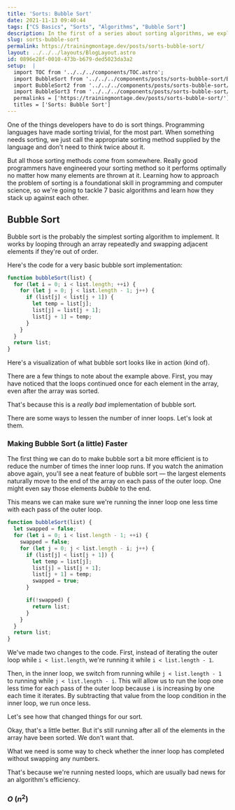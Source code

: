 ```yaml
---
title: 'Sorts: Bubble Sort'
date: 2021-11-13 09:40:44
tags: ["CS Basics", "Sorts", "Algorithms", "Bubble Sort"]
description: In the first of a series about sorting algorithms, we explore the humble bubble sort.
slug: sorts-bubble-sort
permalink: https://trainingmontage.dev/posts/sorts-bubble-sort/
layout: ../../../layouts/BlogLayout.astro
id: 0896e28f-0010-473b-b679-ded5023da3a2
setup:  |
  import TOC from '../../../components/TOC.astro';
  import BubbleSort from '../../../components/posts/sorts-bubble-sort/BubbleSort.svelte';
  import BubbleSort2 from '../../../components/posts/sorts-bubble-sort/BubbleSort2.svelte';
  import BubbleSort3 from '../../../components/posts/sorts-bubble-sort/BubbleSort3.svelte';
  permalinks = ['https://trainingmontage.dev/posts/sorts-bubble-sort/']
  titles = ['Sorts: Bubble Sort']
---
```


<TOC description="This is the first in a series about sorting algorithms. You can find all the posts in the series below." permalinks={permalinks} titles={titles} />

One of the things developers have to do is sort things. Programming languages have made sorting trivial, for the most part. When something needs sorting, we just call the appropriate sorting method supplied by the language and don't need to think twice about it.

But all those sorting methods come from somewhere. Really good programmers have engineered your sorting method so it performs optimally no matter how many elements are thrown at it. Learning how to approach the problem of sorting is a foundational skill in programming and computer science, so we're going to tackle 7 basic algorithms and learn how they stack up against each other.

## Bubble Sort
Bubble sort is the probably the simplest sorting algorithm to implement. It works by looping through an array repeatedly and swapping adjacent elements if they're out of order.

Here's the code for a very basic bubble sort implementation:

```js
function bubbleSort(list) {
  for (let i = 0; i < list.length; ++i) {
    for (let j = 0; j < list.length - 1; j++) {
      if (list[j] < list[j + 1]) {
        let temp = list[j];
        list[j] = list[j + 1];
        list[j + 1] = temp;
      }
    }
  }
  return list;
}
```

Here's a visualization of what bubble sort looks like in action (kind of).

<BubbleSort client:visible/>

There are a few things to note about the example above. First, you may have noticed that the loops continued once for each element in the array, even after the array was sorted. 

That's because this is a _really bad_ implementation of bubble sort.

There are some ways to lessen the number of inner loops. Let's look at them. 

### Making Bubble Sort (a little) Faster

The first thing we can do to make bubble sort a bit more efficient is to reduce the number of times the inner loop runs. If you watch the animation above again, you'll see a neat feature of bubble sort — the largest elements naturally move to the end of the array on each pass of the outer loop. One might even say those elements _bubble_ to the end.

This means we can make sure we're running the inner loop one less time with each pass of the outer loop.

```js
function bubbleSort(list) {
  let swapped = false;
  for (let i = 0; i < list.length - 1; ++i) {
    swapped = false;
    for (let j = 0; j < list.length - i; j++) {
      if (list[j] < list[j + 1]) {
        let temp = list[j];
        list[j] = list[j + 1];
        list[j + 1] = temp;
        swapped = true;
      }

      if(!swapped) {
        return list;
      }
    }
  }
  return list;
}
```

We've made two changes to the code. First, instead of iterating the outer loop while `i < list.length`, we're running it while `i < list.length - 1`. 

Then, in the inner loop, we switch from running while `j < list.length - 1` to running while `j < list.length - i`. This will allow us to run the loop one less time for each pass of the outer loop because `i` is increasing by one each time it iterates. By subtracting that value from the loop condition in the inner loop, we run once less.

Let's see how that changed things for our sort.

<BubbleSort2 client:visible />

Okay, that's a little better. But it's still running after all of the elements in the array have been sorted. We don't want that.

What we need is some way to check whether the inner loop has completed without swapping any numbers.


<BubbleSort3 client:visible />

That's because we're running nested loops, which are usually bad news for an algorithm's efficiency.


### ___O___ (_n_<sup>2</sup>)

